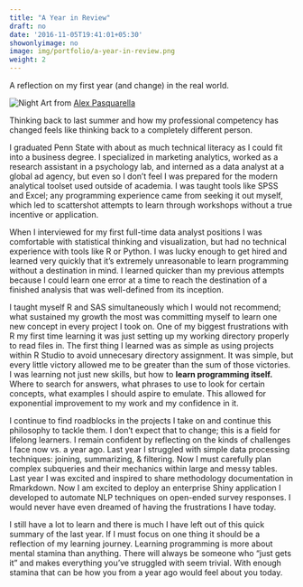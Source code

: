 ```yaml
---
title: "A Year in Review"
draft: no
date: '2016-11-05T19:41:01+05:30'
showonlyimage: no
image: img/portfolio/a-year-in-review.png
weight: 2
---
```


A reflection on my first year (and change) in the real world.
<!--more-->

![Night][1]
Art from [Alex Pasquarella](https://dribbble.com/shots/5058150-Rainy-Night)

Thinking back to last summer and how my professional competency has changed feels like thinking back to a completely different person.

I graduated Penn State with about as much technical literacy as I could fit into a business degree. I specialized in marketing analytics, worked as a research assistant in a psychology lab, and interned as a data analyst at a global ad agency, but even so I don’t feel I was prepared for the modern analytical toolset used outside of academia. I was taught tools like SPSS and Excel; any programming experience came from seeking it out myself, which led to scattershot attempts to learn through workshops without a true incentive or application.

When I interviewed for my first full-time data analyst positions I was comfortable with statistical thinking and visualization, but had no technical experience with tools like R or Python. I was lucky enough to get hired and learned very quickly that it’s extremely unreasonable to learn programming without a destination in mind. I learned quicker than my previous attempts because I could learn one error at a time to reach the destination of a finished analysis that was well-defined from its inception.

I taught myself R and SAS simultaneously which I would not recommend; what sustained my growth the most was committing myself to learn one new concept in every project I took on. One of my biggest frustrations with R my first time learning it was just setting up my working directory properly to read files in. The first thing I learned was as simple as using projects within R Studio to avoid unnecesary directory assignment. It was simple, but every little victory allowed me to be greater than the sum of those victories. I was learning not just new skills, but how to **learn programming itself.** Where to search for answers, what phrases to use to look for certain concepts, what examples I should aspire to emulate. This allowed for exponential improvement to my work and my confidence in it.

I continue to find roadblocks in the projects I take on and continue this philosophy to tackle them. I don’t expect that to change; this is a field for lifelong learners. I remain confident by reflecting on the kinds of challenges I face now vs. a year ago. Last year I struggled with simple data processing techniques: joining, summarizing, & filtering. Now I must carefully plan complex subqueries and their mechanics within large and messy tables. Last year I was excited and inspired to share methodology documentation in Rmarkdown. Now I am excited to deploy an enterprise Shiny application I developed to automate NLP techniques on open-ended survey responses. I would never have even dreamed of having the frustrations I have today.

I still have a lot to learn and there is much I have left out of this quick summary of the last year. If I must focus on one thing it should be a reflection of my learning journey. Learning programming is more about mental stamina than anything. There will always be someone who “just gets it” and makes everything you’ve struggled with seem trivial. With enough stamina that can be how you from a year ago would feel about you today.

[1]: /img/portfolio/a-year-in-review.png

